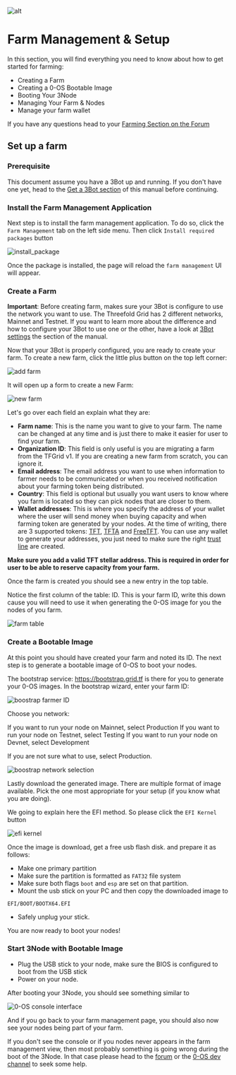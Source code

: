 ![alt](./img/cap2layer.png)

# Farm Management & Setup

In this section, you will find everything you need to know about how to get started for farming:

* Creating a Farm
* Creating a 0-OS Bootable Image
* Booting Your 3Node
* Managing Your Farm & Nodes
* Manage your farm wallet

If you have any questions head to your [Farming Section on the Forum](https://forum.Threefold.io/c/Threefold-grid-support/farmer-discussion)

## Set up a farm

### Prerequisite

This document assume you have a 3Bot up and running. If you don't have one yet, head to the [Get a 3Bot section](getting_started_3bot.md) of this manual before continuing.

### Install the Farm Management Application

Next step is to install the farm management application. To do so, click the `Farm Management` tab on the left side menu.
Then click `Install required packages` button

![install_package](./img/install_packages.png)

Once the package is installed, the page will reload the `farm management` UI will appear.

### Create a Farm

**Important**:
Before creating farm, makes sure your 3Bot is configure to use the network you want to use. The Threefold Grid has 2 different networks, Mainnet and Testnet. If you want to learn more about the difference and how to configure your 3Bot to use one or the other, have a look at [3Bot settings](3bot_settings.md#manage-identities) the section of the manual.

Now that your 3Bot is properly configured, you are ready to create your farm. To create a new farm, click the little plus button on the top left corner:

![add farm](./img/add_farm.png)

It will open up a form to create a new Farm:

![new farm](./img/new_farm.png)

Let's go over each field an explain what they are:

* **Farm name**: This is the name you want to give to your farm. The name can be changed at any time and is just there to make it easier for user to find your farm.
* **Organization ID**: This field is only useful is you are migrating a farm from the TFGrid v1. If you are creating a new farm from scratch, you can ignore it.
* **Email address**: The email address you want to use when information to farmer needs to be communicated or when you received notification about your farming token being distributed.
* **Country**: This field is optional but usually you want users to know where you farm is located so they can pick nodes that are closer to them.
* **Wallet addresses**: This is where you specify the address of your wallet where the user will send money when buying capacity and when farming token are generated by your nodes. At the time of writing, there are 3 supported tokens: [TFT](https://wiki.threefold.io/#/terms_conditions_griduser?id=_5-use-of-threefold-tokens), [TFTA](https://wiki.threefold.io/#/terms_conditions_griduser?id=_5-use-of-threefold-tokens) and [FreeTFT](https://manual2.threefold.io/#/getting_started?id=claim-your-freetft). You can use any wallet to generate your addresses, you just need to make sure the right [trust line](https://www.stellar.org/developers/guides/concepts/assets.html) are created.

**Make sure you add a valid TFT stellar address. This is required in order for user to be able to reserve capacity from your farm.**

Once the farm is created you should see a new entry in the top table.

Notice the first column of the table: ID. This is your farm ID, write this down cause you will need to use it when generating the 0-OS image for you the nodes of you farm.

![farm table](./img/farm_table.png)

### Create a Bootable Image

At this point you should have created your farm and noted its ID. The next step is to generate a bootable image of 0-OS to boot your nodes.

The bootstrap service: https://bootstrap.grid.tf is there for you to generate your 0-OS images.
In the bootstrap wizard, enter your farm ID:

![boostrap farmer ID](./img/bootstap_farmid.png)

Choose you network:

If you want to run your node on Mainnet, select Production
If you want to run your node on Testnet, select Testing
If you want to run your node on Devnet, select Development

If you are not sure what to use, select Production.

![boostrap network selection](./img/bootstap_network.png)

Lastly download the generated image. There are multiple format of image available. Pick the one most appropriate for your setup (if you know what you are doing).

We going to explain here the EFI method. So please click the `EFI Kernel` button

![efi kernel](./img/select_image_format.png)

Once the image is download, get a free usb flash disk. and prepare it as follows:

* Make one primary partition
* Make sure the partition is formatted as `FAT32` file system
* Make sure both flags `boot` and `esp` are set on that partition.
* Mount the usb stick on your PC and then copy the downloaded image to

 `EFI/BOOT/BOOTX64.EFI`
* Safely unplug your stick.

You are now ready to boot your nodes!

### Start 3Node with Bootable Image

* Plug the USB stick to your node, make sure the BIOS is configured to boot from the USB stick
* Power on your node.

After booting your 3Node, you should see something similar to

![0-OS console interface](./img/zui.png)

And if you go back to your farm management page, you should also now see your nodes being part of your farm.

If you don't see the console or if you nodes never appears in the farm management view, then most probably something is going wrong during the boot of the 3Node. In that case please head to the [forum](https://forum.threefold.io/c/technical-discussion/zero-os/8) or the [0-OS dev channel](https://t.me/zero_os_tech) to seek some help.
